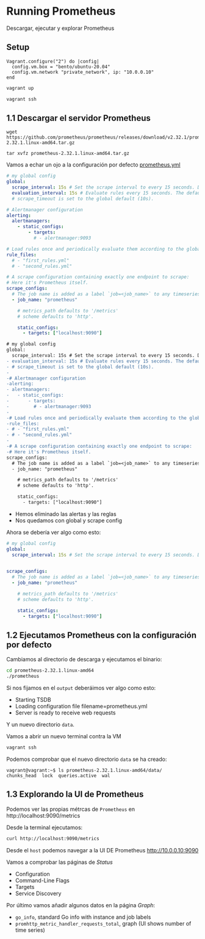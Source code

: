 # Running Prometheus

Descargar, ejecutar y explorar Prometheus

## Setup

```Vagrantfile
Vagrant.configure("2") do |config|
  config.vm.box = "bento/ubuntu-20.04"
  config.vm.network "private_network", ip: "10.0.0.10"
end
```

```bash
vagrant up
```

```bash
vagrant ssh
```

## 1.1 Descargar el servidor Prometheus

```
wget https://github.com/prometheus/prometheus/releases/download/v2.32.1/prometheus-2.32.1.linux-amd64.tar.gz

tar xvfz prometheus-2.32.1.linux-amd64.tar.gz
```

Vamos a echar un ojo a la configuración por defecto [prometheus.yml](prometheus-2.32.1.linux-amd64/prometheus.yml)

```yml
# my global config
global:
  scrape_interval: 15s # Set the scrape interval to every 15 seconds. Default is every 1 minute.
  evaluation_interval: 15s # Evaluate rules every 15 seconds. The default is every 1 minute.
  # scrape_timeout is set to the global default (10s).

# Alertmanager configuration
alerting:
  alertmanagers:
    - static_configs:
        - targets:
          # - alertmanager:9093

# Load rules once and periodically evaluate them according to the global 'evaluation_interval'.
rule_files:
  # - "first_rules.yml"
  # - "second_rules.yml"

# A scrape configuration containing exactly one endpoint to scrape:
# Here it's Prometheus itself.
scrape_configs:
  # The job name is added as a label `job=<job_name>` to any timeseries scraped from this config.
  - job_name: "prometheus"

    # metrics_path defaults to '/metrics'
    # scheme defaults to 'http'.

    static_configs:
      - targets: ["localhost:9090"]
```

```diff
# my global config
global:
  scrape_interval: 15s # Set the scrape interval to every 15 seconds. Default is every 1 minute.
- evaluation_interval: 15s # Evaluate rules every 15 seconds. The default is every 1 minute.
- # scrape_timeout is set to the global default (10s).
-
-# Alertmanager configuration
-alerting:
- alertmanagers:
-   - static_configs:
-       - targets:
-         # - alertmanager:9093
-
-# Load rules once and periodically evaluate them according to the global 'evaluation_interval'.
-rule_files:
- # - "first_rules.yml"
- # - "second_rules.yml"
-
-# A scrape configuration containing exactly one endpoint to scrape:
-# Here it's Prometheus itself.
scrape_configs:
  # The job name is added as a label `job=<job_name>` to any timeseries scraped from this config.
  - job_name: "prometheus"

    # metrics_path defaults to '/metrics'
    # scheme defaults to 'http'.

    static_configs:
      - targets: ["localhost:9090"]
```

- Hemos eliminado las alertas y las reglas 
- Nos quedamos con global y scrape config

Ahora se debería ver algo como esto:

```yml
# my global config
global:
  scrape_interval: 15s # Set the scrape interval to every 15 seconds. Default is every 1 minute.
  

scrape_configs:
  # The job name is added as a label `job=<job_name>` to any timeseries scraped from this config.
  - job_name: "prometheus"

    # metrics_path defaults to '/metrics'
    # scheme defaults to 'http'.

    static_configs:
      - targets: ["localhost:9090"]
```

## 1.2 Ejecutamos Prometheus con la configuración por defecto

Cambiamos al directorio de descarga y ejecutamos el binario:

```bash
cd prometheus-2.32.1.linux-amd64
./prometheus
```

Si nos fijamos en el `output` deberáimos ver algo como esto:

- Starting TSDB
- Loading configuration file filename=prometheus.yml
- Server is ready to receive web requests

Y un nuevo directorio `data`.

Vamos a abrir un nuevo terminal contra la VM

```bash
vagrant ssh
```

Podemos comprobar que el nuevo directorio `data` se ha creado:

```
vagrant@vagrant:~$ ls prometheus-2.32.1.linux-amd64/data/
chunks_head  lock  queries.active  wal
```

## 1.3 Explorando la UI de Prometheus

Podemos ver las propias métrcas de `Prometheus` en http://localhost:9090/metrics

Desde la terminal ejecutamos:

```bash
curl http://localhost:9090/metrics
```

Desde el `host` podemos navegar a la UI DE Prometheus http://10.0.0.10:9090


Vamos a comprobar las páginas de _Status_

- Configuration
- Command-Line Flags
- Targets
- Service Discovery

Por último vamos añadir algunos datos en la página _Graph_: 

- `go_info`, standard Go info with instance and job labels
- `promhttp_metric_handler_requests_total`, graph (UI shows number of time series)